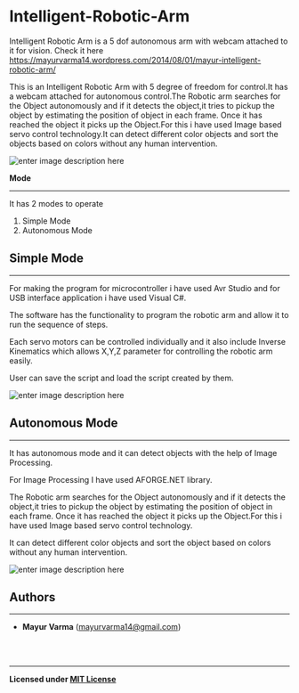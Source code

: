 # **Intelligent-Robotic-Arm**
Intelligent Robotic Arm is a 5 dof  autonomous arm with webcam attached to it for vision. Check it here https://mayurvarma14.wordpress.com/2014/08/01/mayur-intelligent-robotic-arm/



This is an Intelligent Robotic Arm with 5 degree of freedom for control.It has a webcam attached for autonomous control.The Robotic arm searches for the Object autonomously and if it detects the object,it tries to pickup the object by estimating the position of object in each frame. Once it has reached the object it picks up the Object.For this i have used Image based servo control technology.It can detect different color objects and sort the objects based on colors without any human intervention.


![enter image description here](https://mayurvarma14.files.wordpress.com/2014/07/11.jpg)




**Mode**

----------
It has 2 modes to operate
1. Simple Mode
2. Autonomous Mode


**Simple Mode**
---------------

----------

For making the program for microcontroller i have used Avr Studio and for USB interface application i have used Visual C#.

The software has the functionality to program the robotic arm and allow it to run the sequence of steps.

Each servo motors can be controlled individually  and it also include Inverse Kinematics which allows X,Y,Z parameter for controlling  the robotic arm easily.

User can save the script and load the script created by them.

![enter image description here](https://mayurvarma14.files.wordpress.com/2014/07/gui1.jpg)

**Autonomous Mode**
-------------------

----------

It has autonomous mode and it can detect objects with the help of Image Processing.

For Image Processing I have used AFORGE.NET library.

The Robotic arm searches for the Object autonomously and if it detects the object,it tries to pickup the object by estimating the position of object in each frame. Once it has reached the object it picks up the Object.For this i have used Image based servo control technology.

It can detect different color objects and sort the object based on colors without any human intervention.

![enter image description here](https://mayurvarma14.files.wordpress.com/2014/07/gui2.jpg?w=650&h=244)

**Authors**
-----------
----------
 - **Mayur Varma** (mayurvarma14@gmail.com)
<br/>
<br/>


----------


  **Licensed under [MIT License](LICENSE)**
